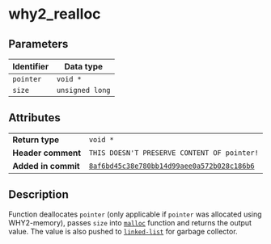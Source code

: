 <!--
This is part of WHY2
Copyright (C) 2022 Václav Šmejkal

This program is free software: you can redistribute it and/or modify
it under the terms of the GNU General Public License as published by
the Free Software Foundation, either version 3 of the License, or
(at your option) any later version.

This program is distributed in the hope that it will be useful,
but WITHOUT ANY WARRANTY; without even the implied warranty of
MERCHANTABILITY or FITNESS FOR A PARTICULAR PURPOSE.  See the
GNU General Public License for more details.

You should have received a copy of the GNU General Public License
along with this program.  If not, see <https://www.gnu.org/licenses/>.
-->

# why2_realloc

## Parameters

| Identifier | Data type       |
| ---------- | --------------- |
| `pointer`  | `void *`        |
| `size`     | `unsigned long` |

## Attributes

|                     |                                                |
| ------------------  | ---------------------------------------------- |
| **Return type**     | `void *`                                       |
| **Header comment**  | `THIS DOESN'T PRESERVE CONTENT OF pointer!`    |
| **Added in commit** | [`8af6bd45c38e780bb14d99aee0a572b028c186b6`](https://github.com/ENGO150/WHY2/commit/8af6bd45c38e780bb14d99aee0a572b028c186b6) |

## Description

Function deallocates `pointer` (only applicable if `pointer` was allocated using WHY2-memory), passes `size` into [`malloc`](https://linux.die.net/man/3/malloc) function and returns the output value. The value is also pushed to [`linked-list`](../../../../types/core/llist/why2_list_t) for garbage collector.